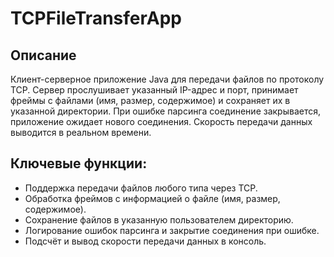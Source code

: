 # TCPFileTransferApp

## Описание
Клиент-серверное приложение Java для передачи файлов по протоколу TCP. Сервер прослушивает указанный IP-адрес и порт, принимает фреймы с файлами (имя, размер, содержимое) и сохраняет их в указанной директории. При ошибке парсинга соединение закрывается, приложение ожидает нового соединения. Скорость передачи данных выводится в реальном времени.

## Ключевые функции:
- Поддержка передачи файлов любого типа через TCP.
- Обработка фреймов с информацией о файле (имя, размер, содержимое).
- Сохранение файлов в указанную пользователем директорию.
- Логирование ошибок парсинга и закрытие соединения при ошибке.
- Подсчёт и вывод скорости передачи данных в консоль.
